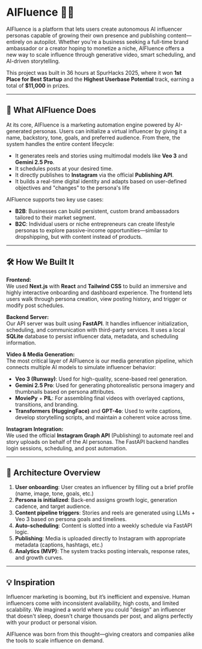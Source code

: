 # AIFluence 🧠📱

AIFluence is a platform that lets users create autonomous AI influencer personas capable of growing their own presence and publishing content—entirely on autopilot. Whether you're a business seeking a full-time brand ambassador or a creator hoping to monetize a niche, AIFluence offers a new way to scale influence through generative video, smart scheduling, and AI-driven storytelling.

This project was built in 36 hours at SpurHacks 2025, where it won **1st Place for Best Startup** and the **Highest Userbase Potential** track, earning a total of **$11,000** in prizes.

---

## 🧩 What AIFluence Does

At its core, AIFluence is a marketing automation engine powered by AI-generated personas. Users can initialize a virtual influencer by giving it a name, backstory, tone, goals, and preferred audience. From there, the system handles the entire content lifecycle:

- It generates reels and stories using multimodal models like **Veo 3** and **Gemini 2.5 Pro**.
- It schedules posts at your desired time.
- It directly publishes to **Instagram** via the official **Publishing API**.
- It builds a real-time digital identity and adapts based on user-defined objectives and "changes" to the persona's life

AIFluence supports two key use cases:
- **B2B**: Businesses can build persistent, custom brand ambassadors tailored to their market segment.
- **B2C**: Individual users or niche entrepreneurs can create lifestyle personas to explore passive-income opportunities—similar to dropshipping, but with content instead of products.

---

## 🛠️ How We Built It

**Frontend:**  
We used **Next.js** with **React** and **Tailwind CSS** to build an immersive and highly interactive onboarding and dashboard experience. The frontend lets users walk through persona creation, view posting history, and trigger or modify post schedules.

**Backend Server:**  
Our API server was built using **FastAPI**. It handles influencer initialization, scheduling, and communication with third-party services. It uses a local **SQLite** database to persist influencer data, metadata, and scheduling information.

**Video & Media Generation:**  
The most critical layer of AIFluence is our media generation pipeline, which connects multiple AI models to simulate influencer behavior:
- **Veo 3 (Runway)**: Used for high-quality, scene-based reel generation.
- **Gemini 2.5 Pro**: Used for generating photorealistic persona imagery and thumbnails based on persona attributes.
- **MoviePy** + **PIL**: For assembling final videos with overlayed captions, transitions, and branding.
- **Transformers (HuggingFace)** and **GPT-4o**: Used to write captions, develop storytelling scripts, and maintain a coherent voice across time.

**Instagram Integration:**  
We used the official **Instagram Graph API** (Publishing) to automate reel and story uploads on behalf of the AI personas. The FastAPI backend handles login sessions, scheduling, and post automation.

---

## 🧪 Architecture Overview

1. **User onboarding**: User creates an influencer by filling out a brief profile (name, image, tone, goals, etc.)
2. **Persona is initialized**: Back-end assigns growth logic, generation cadence, and target audience.
3. **Content pipeline triggers**: Stories and reels are generated using LLMs + Veo 3 based on persona goals and timelines.
4. **Auto-scheduling**: Content is slotted into a weekly schedule via FastAPI logic.
5. **Publishing**: Media is uploaded directly to Instagram with appropriate metadata (captions, hashtags, etc.)
6. **Analytics (MVP)**: The system tracks posting intervals, response rates, and growth curves.

---

## 💡 Inspiration

Influencer marketing is booming, but it’s inefficient and expensive. Human influencers come with inconsistent availability, high costs, and limited scalability. We imagined a world where you could "design" an influencer that doesn't sleep, doesn't charge thousands per post, and aligns perfectly with your product or personal vision.

AIFluence was born from this thought—giving creators and companies alike the tools to scale influence on demand.

